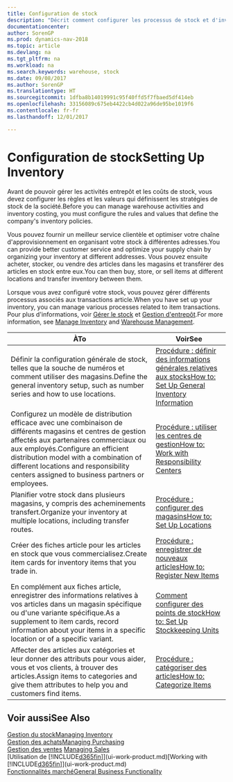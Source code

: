 ```yaml
---
title: Configuration de stock
description: "Décrit comment configurer les processus de stock et d'inventaire, y compris les acheminements pour le transfert et les magasins, tels que des entrepôts."
documentationcenter: 
author: SorenGP
ms.prod: dynamics-nav-2018
ms.topic: article
ms.devlang: na
ms.tgt_pltfrm: na
ms.workload: na
ms.search.keywords: warehouse, stock
ms.date: 09/08/2017
ms.author: SorenGP
ms.translationtype: HT
ms.sourcegitcommit: 1dfba8b14019991c95f40ffd5f7fbaed5df414eb
ms.openlocfilehash: 33156089c675eb4422cb4d022a96de95be1019f6
ms.contentlocale: fr-fr
ms.lasthandoff: 12/01/2017

---
```

# <a name="setting-up-inventory"></a><span data-ttu-id="43c28-103">Configuration de stock</span><span class="sxs-lookup"><span data-stu-id="43c28-103">Setting Up Inventory</span></span>
<span data-ttu-id="43c28-104">Avant de pouvoir gérer les activités entrepôt et les coûts de stock, vous devez configurer les règles et les valeurs qui définissent les stratégies de stock de la société.</span><span class="sxs-lookup"><span data-stu-id="43c28-104">Before you can manage warehouse activities and inventory costing, you must configure the rules and values that define the company's inventory policies.</span></span>

<span data-ttu-id="43c28-105">Vous pouvez fournir un meilleur service clientèle et optimiser votre chaîne d'approvisionnement en organisant votre stock à différentes adresses.</span><span class="sxs-lookup"><span data-stu-id="43c28-105">You can provide better customer service and optimize your supply chain by organizing your inventory at different addresses.</span></span> <span data-ttu-id="43c28-106">Vous pouvez ensuite acheter, stocker, ou vendre des articles dans les magasins et transférer des articles en stock entre eux.</span><span class="sxs-lookup"><span data-stu-id="43c28-106">You can then buy, store, or sell items at different locations and transfer inventory between them.</span></span>

<span data-ttu-id="43c28-107">Lorsque vous avez configuré votre stock, vous pouvez gérer différents processus associés aux transactions article.</span><span class="sxs-lookup"><span data-stu-id="43c28-107">When you have set up your inventory, you can manage various processes related to item transactions.</span></span> <span data-ttu-id="43c28-108">Pour plus d'informations, voir [Gérer le stock](inventory-manage-inventory.md) et [Gestion d'entrepôt](warehouse-manage-warehouse.md).</span><span class="sxs-lookup"><span data-stu-id="43c28-108">For more information, see [Manage Inventory](inventory-manage-inventory.md) and [Warehouse Management](warehouse-manage-warehouse.md).</span></span>

| <span data-ttu-id="43c28-109">À</span><span class="sxs-lookup"><span data-stu-id="43c28-109">To</span></span> | <span data-ttu-id="43c28-110">Voir</span><span class="sxs-lookup"><span data-stu-id="43c28-110">See</span></span> |
| --- | --- |
| <span data-ttu-id="43c28-111">Définir la configuration générale de stock, telles que la souche de numéros et comment utiliser des magasins.</span><span class="sxs-lookup"><span data-stu-id="43c28-111">Define the general inventory setup, such as number series and how to use locations.</span></span> |[<span data-ttu-id="43c28-112">Procédure : définir des informations générales relatives aux stocks</span><span class="sxs-lookup"><span data-stu-id="43c28-112">How to: Set Up General Inventory Information</span></span>](inventory-how-setup-general.md) |
|<span data-ttu-id="43c28-113">Configurez un modèle de distribution efficace avec une combinaison de différents magasins et centres de gestion affectés aux partenaires commerciaux ou aux employés.</span><span class="sxs-lookup"><span data-stu-id="43c28-113">Configure an efficient distribution model with a combination of different locations and responsibility centers assigned to business partners or employees.</span></span>|[<span data-ttu-id="43c28-114">Procédure : utiliser les centres de gestion</span><span class="sxs-lookup"><span data-stu-id="43c28-114">How to: Work with Responsibility Centers</span></span>](inventory-responsibility-centers.md)|
| <span data-ttu-id="43c28-115">Planifier votre stock dans plusieurs magasins, y compris des acheminements transfert.</span><span class="sxs-lookup"><span data-stu-id="43c28-115">Organize your inventory at multiple locations, including transfer routes.</span></span> |[<span data-ttu-id="43c28-116">Procédure : configurer des magasins</span><span class="sxs-lookup"><span data-stu-id="43c28-116">How to: Set Up Locations</span></span>](inventory-how-register-new-items.md) |
| <span data-ttu-id="43c28-117">Créer des fiches article pour les articles en stock que vous commercialisez.</span><span class="sxs-lookup"><span data-stu-id="43c28-117">Create item cards for inventory items that you trade in.</span></span> |[<span data-ttu-id="43c28-118">Procédure : enregistrer de nouveaux articles</span><span class="sxs-lookup"><span data-stu-id="43c28-118">How to: Register New Items</span></span>](inventory-how-register-new-items.md) |
|<span data-ttu-id="43c28-119">En complément aux fiches article, enregistrer des informations relatives à vos articles dans un magasin spécifique ou d'une variante spécifique.</span><span class="sxs-lookup"><span data-stu-id="43c28-119">As a supplement to item cards, record information about your items in a specific location or of a specific variant.</span></span>|[<span data-ttu-id="43c28-120">Comment configurer des points de stock</span><span class="sxs-lookup"><span data-stu-id="43c28-120">How to: Set Up Stockkeeping Units</span></span>](inventory-how-to-set-up-stockkeeping-units.md)|
| <span data-ttu-id="43c28-121">Affecter des articles aux catégories et leur donner des attributs pour vous aider, vous et vos clients, à trouver des articles.</span><span class="sxs-lookup"><span data-stu-id="43c28-121">Assign items to categories and give them attributes to help you and customers find items.</span></span> |[<span data-ttu-id="43c28-122">Procédure : catégoriser des articles</span><span class="sxs-lookup"><span data-stu-id="43c28-122">How to: Categorize Items</span></span>](inventory-how-categorize-items.md) |

## <a name="see-also"></a><span data-ttu-id="43c28-123">Voir aussi</span><span class="sxs-lookup"><span data-stu-id="43c28-123">See Also</span></span>
[<span data-ttu-id="43c28-124">Gestion du stock</span><span class="sxs-lookup"><span data-stu-id="43c28-124">Managing Inventory</span></span>](inventory-manage-inventory.md)  
[<span data-ttu-id="43c28-125">Gestion des achats</span><span class="sxs-lookup"><span data-stu-id="43c28-125">Managing Purchasing</span></span>](purchasing-manage-purchasing.md)  
<span data-ttu-id="43c28-126">[Gestion des ventes](sales-manage-sales.md)  </span><span class="sxs-lookup"><span data-stu-id="43c28-126">[Managing Sales](sales-manage-sales.md)  </span></span>  
<span data-ttu-id="43c28-127">[Utilisation de [!INCLUDE[d365fin](includes/d365fin_md.md)]](ui-work-product.md)</span><span class="sxs-lookup"><span data-stu-id="43c28-127">[Working with [!INCLUDE[d365fin](includes/d365fin_md.md)]](ui-work-product.md)</span></span>  
[<span data-ttu-id="43c28-128">Fonctionnalités marché</span><span class="sxs-lookup"><span data-stu-id="43c28-128">General Business Functionality</span></span>](ui-across-business-areas.md)

